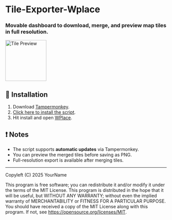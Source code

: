 # Tile-Exporter-Wplace
### Movable dashboard to download, merge, and preview map tiles in full resolution.

<img src="https://files.catbox.moe/bylc9c.png" width="128px" height="128px" alt="Tile Preview">

## 🧪 Installation

1. Download [Tampermonkey](https://www.tampermonkey.net/). 
2. [Click here to install the script](https://raw.githubusercontent.com/usuario/adaptive-tile-downloader/main/tile-downloader.user.js).
3. Hit install and open [WPlace](https://wplace.live/).

## ❗ Notes

- The script supports **automatic updates** via Tampermonkey.
- You can preview the merged tiles before saving as PNG.
- Full-resolution export is available after merging tiles.

---

Copyleft (C) 2025 YourName

This program is free software; you can redistribute it and/or modify it under the terms of the MIT License.
This program is distributed in the hope that it will be useful, but WITHOUT ANY WARRANTY; without even the implied warranty of MERCHANTABILITY or FITNESS FOR A PARTICULAR PURPOSE.
You should have received a copy of the MIT License along with this program. If not, see <https://opensource.org/licenses/MIT>.
